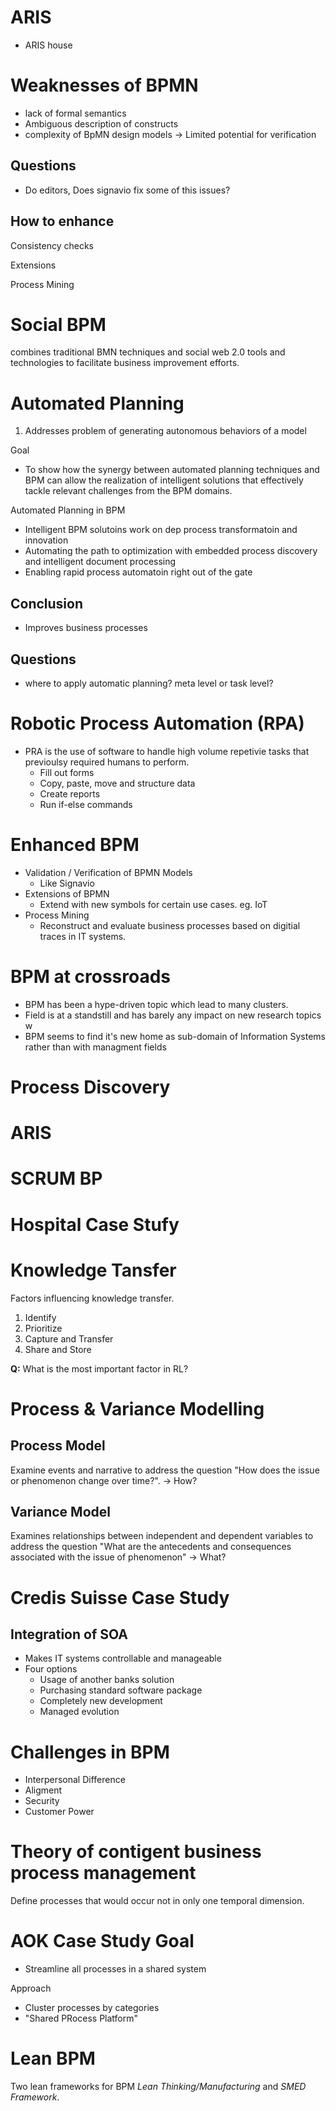 # ARIS 
- ARIS house 

# Weaknesses of BPMN
- lack of formal semantics 
- Ambiguous description of constructs 
- complexity of BpMN design models 
-> Limited potential for verification 

## Questions 
- Do editors, Does signavio fix some of this issues? 

## How to enhance 
Consistency checks

Extensions 

Process Mining


# Social BPM
combines traditional BMN techniques and  social web 2.0 tools and technologies to facilitate business improvement efforts.

# Automated Planning 
1. Addresses problem of generating autonomous behaviors of a model

Goal 
- To show how the synergy between automated planning techniques and BPM can allow the realization of intelligent solutions that effectively tackle relevant challenges from the BPM domains. 


Automated Planning in BPM
- Intelligent BPM solutoins work on dep process transformatoin and innovation 
- Automating the path to optimization with embedded process discovery and intelligent document processing 
- Enabling rapid process automatoin right out of the gate 

## Conclusion
- Improves business processes 

## Questions
- where to apply automatic planning? meta level or task level? 



# Robotic Process Automation (RPA)
 - PRA is the use of software to handle high volume repetivie tasks that previoulsy required humans to perform. 
	 - Fill out forms 
	 - Copy, paste, move and structure data 
	 - Create reports 
	 - Run if-else commands 

# Enhanced BPM
- Validation / Verification of BPMN Models
	- Like Signavio
- Extensions of BPMN
	- Extend with new symbols for certain use cases. eg. IoT
- Process Mining 
	- Reconstruct and evaluate business processes based on digitial traces in IT systems.

# BPM at crossroads
- BPM has been a hype-driven topic which lead to many clusters. 
- Field is at a standstill and has barely any impact on new research topics w
- BPM seems to find it's new home as sub-domain of Information Systems rather than with managment fields

# Process Discovery

# ARIS 

# SCRUM BP

# Hospital Case Stufy 

# Knowledge Tansfer

Factors influencing knowledge transfer.

1. Identify
2. Prioritize 
3. Capture and Transfer
4. Share and Store 

**Q:** What is the most important factor in RL? 

# Process & Variance Modelling
## Process Model 
Examine events and narrative to address the question "How does the issue or phenomenon change over time?". 
-> How?

## Variance Model
Examines relationships between independent and dependent variables to address the question "What are the antecedents and consequences associated with the issue of phenomenon"
-> What?



# Credis Suisse Case Study 
## Integration of SOA 
- Makes IT systems controllable and manageable 
- Four options 
	- Usage of another banks solution 
	- Purchasing standard software package 
	- Completely new development 
	- Managed evolution 


# Challenges in BPM
- Interpersonal Difference
- Aligment
- Security 
- Customer Power 


# Theory of contigent business process management
Define processes that would occur not in only one temporal dimension. 

# AOK Case Study  Goal 
- Streamline all processes in a shared system 

Approach 
- Cluster processes by categories 
- "Shared PRocess Platform"


# Lean BPM 
Two lean frameworks for BPM *Lean Thinking/Manufacturing* and *SMED Framework*. 




	 




